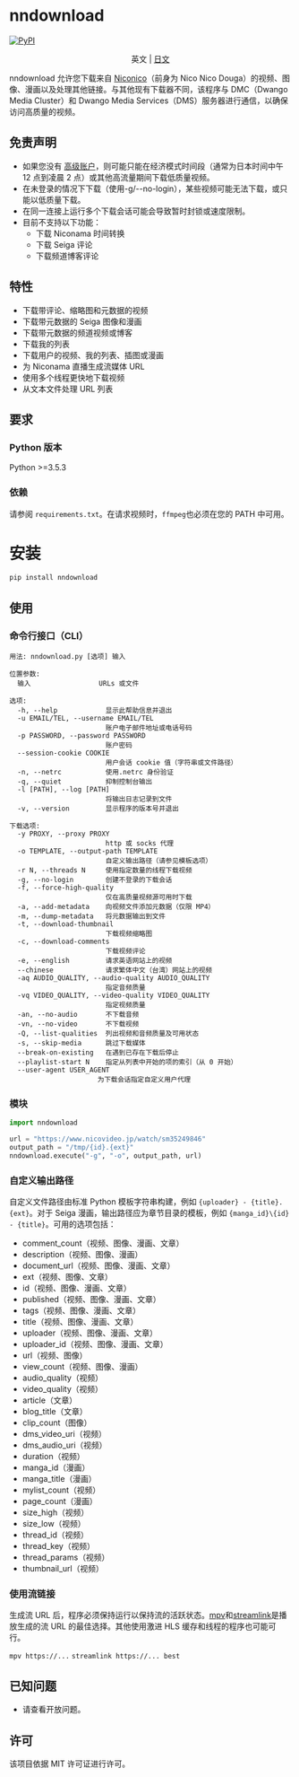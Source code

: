 # nndownload

[![PyPI](https://img.shields.io/pypi/v/nndownload.svg)](https://pypi.org/project/nndownload/)

<p align='center'>
    英文 | <a href='./README_JA.md'>日文</a>
</p>

nndownload 允许您下载来自 [Niconico](http://nicovideo.jp)（前身为 Nico Nico Douga）的视频、图像、漫画以及处理其他链接。与其他现有下载器不同，该程序与 DMC（Dwango Media Cluster）和 Dwango Media Services（DMS）服务器进行通信，以确保访问高质量的视频。

## 免责声明

- 如果您没有 [高级账户](https://secure.nicovideo.jp/secure/premium_detail/)，则可能只能在经济模式时间段（通常为日本时间中午 12 点到凌晨 2 点）或其他高流量期间下载低质量视频。
- 在未登录的情况下下载（使用-g/--no-login），某些视频可能无法下载，或只能以低质量下载。
- 在同一连接上运行多个下载会话可能会导致暂时封锁或速度限制。
- 目前不支持以下功能：
  - 下载 Niconama 时间转换
  - 下载 Seiga 评论
  - 下载频道博客评论

## 特性

- 下载带评论、缩略图和元数据的视频
- 下载带元数据的 Seiga 图像和漫画
- 下载带元数据的频道视频或博客
- 下载我的列表
- 下载用户的视频、我的列表、插图或漫画
- 为 Niconama 直播生成流媒体 URL
- 使用多个线程更快地下载视频
- 从文本文件处理 URL 列表

## 要求

### Python 版本

Python >=3.5.3

### 依赖

请参阅 `requirements.txt`。在请求视频时，`ffmpeg`也必须在您的 PATH 中可用。

# 安装

```bash
pip install nndownload
```

## 使用

### 命令行接口（CLI）

```
用法: nndownload.py [选项] 输入

位置参数:
  输入                 URLs 或文件

选项:
  -h, --help            显示此帮助信息并退出
  -u EMAIL/TEL, --username EMAIL/TEL
                        账户电子邮件地址或电话号码
  -p PASSWORD, --password PASSWORD
                        账户密码
  --session-cookie COOKIE
                        用户会话 cookie 值（字符串或文件路径）
  -n, --netrc           使用.netrc 身份验证
  -q, --quiet           抑制控制台输出
  -l [PATH], --log [PATH]
                        将输出日志记录到文件
  -v, --version         显示程序的版本号并退出

下载选项:
  -y PROXY, --proxy PROXY
                        http 或 socks 代理
  -o TEMPLATE, --output-path TEMPLATE
                        自定义输出路径（请参见模板选项）
  -r N, --threads N     使用指定数量的线程下载视频
  -g, --no-login        创建不登录的下载会话
  -f, --force-high-quality
                        仅在高质量视频源可用时下载
  -a, --add-metadata    向视频文件添加元数据（仅限 MP4）
  -m, --dump-metadata   将元数据输出到文件
  -t, --download-thumbnail
                        下载视频缩略图
  -c, --download-comments
                        下载视频评论
  -e, --english         请求英语网站上的视频
  --chinese             请求繁体中文（台湾）网站上的视频
  -aq AUDIO_QUALITY, --audio-quality AUDIO_QUALITY
                        指定音频质量
  -vq VIDEO_QUALITY, --video-quality VIDEO_QUALITY
                        指定视频质量
  -an, --no-audio       不下载音频
  -vn, --no-video       不下载视频
  -Q, --list-qualities  列出视频和音频质量及可用状态
  -s, --skip-media      跳过下载媒体
  --break-on-existing   在遇到已存在下载后停止
  --playlist-start N    指定从列表中开始的项的索引（从 0 开始）
  --user-agent USER_AGENT
                      为下载会话指定自定义用户代理
```

### 模块

```python
import nndownload

url = "https://www.nicovideo.jp/watch/sm35249846"
output_path = "/tmp/{id}.{ext}"
nndownload.execute("-g", "-o", output_path, url)
```

### 自定义输出路径

自定义文件路径由标准 Python 模板字符串构建，例如 `{uploader} - {title}.{ext}`。对于 Seiga 漫画，输出路径应为章节目录的模板，例如 `{manga_id}\{id} - {title}`。可用的选项包括：

- comment_count（视频、图像、漫画、文章）
- description（视频、图像、漫画）
- document_url（视频、图像、漫画、文章）
- ext（视频、图像、文章）
- id（视频、图像、漫画、文章）
- published（视频、图像、漫画、文章）
- tags（视频、图像、漫画、文章）
- title（视频、图像、漫画、文章）
- uploader（视频、图像、漫画、文章）
- uploader_id（视频、图像、漫画、文章）
- url（视频、图像）
- view_count（视频、图像、漫画）
- audio_quality（视频）
- video_quality（视频）
- article（文章）
- blog_title（文章）
- clip_count（图像）
- dms_video_uri（视频）
- dms_audio_uri（视频）
- duration（视频）
- manga_id（漫画）
- manga_title（漫画）
- mylist_count（视频）
- page_count（漫画）
- size_high（视频）
- size_low（视频）
- thread_id（视频）
- thread_key（视频）
- thread_params（视频）
- thumbnail_url（视频）

### 使用流链接

生成流 URL 后，程序必须保持运行以保持流的活跃状态。[mpv](https://github.com/mpv-player/mpv)和[streamlink](https://github.com/streamlink/streamlink)是播放生成的流 URL 的最佳选择。其他使用激进 HLS 缓存和线程的程序也可能可行。

`mpv https://...`
`streamlink https://... best`

## 已知问题

- 请查看开放问题。

## 许可

该项目依据 MIT 许可证进行许可。

